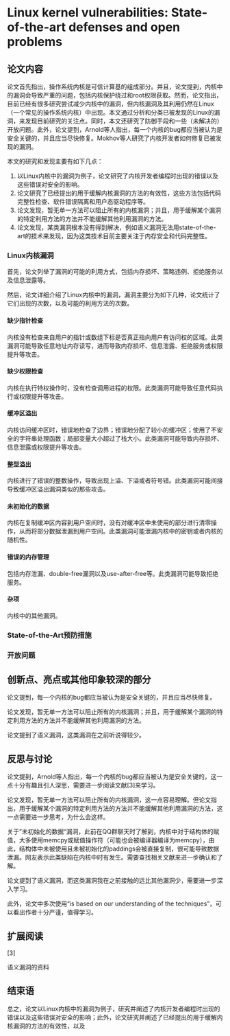 # Linux kernel vulnerabilities: State-of-the-art defenses and open problems

## 论文内容

论文首先指出，操作系统内核是可信计算基的组成部分。并且，论文提到，内核中的漏洞会导致严重的问题，包括内核保护绕过和root权限获取。然而，论文指出，目前已经有很多研究尝试减少内核中的漏洞，但内核漏洞及其利用仍然在Linux（一个常见的操作系统内核）中出现。本文通过分析和分类已被发现的Linux的漏洞，来发现目前研究的关注点。同时，本文还研究了防御手段和一些（未解决的）开放问题。此外，论文提到，Arnold等人指出，每一个内核的bug都应当被认为是安全关键的，并且应当尽快修复。Mokhov等人研究了内核开发者如何修复已被发现的漏洞。

本文的研究和发现主要有如下几点：

1. 以Linux内核中的漏洞为例子，论文研究了内核开发者编程时出现的错误以及这些错误对安全的影响。
2. 论文研究了已经提出的用于缓解内核漏洞的方法的有效性，这些方法包括代码完整性检查、软件错误隔离和用户态驱动程序等。
3. 论文发现，暂无单一方法可以阻止所有的内核漏洞；并且，用于缓解某个漏洞的特定利用方法的方法并不能缓解其他利用漏洞的方法。
4. 论文发现，某类漏洞根本没有得到解决，例如语义漏洞无法用state-of-the-art的技术来发现，因为这类技术目前主要关注于内存安全和代码完整性。

### Linux内核漏洞

首先，论文列举了漏洞的可能的利用方式，包括内存损坏、策略违例、拒绝服务以及信息泄露等。

然后，论文详细介绍了Linux内核中的漏洞，漏洞主要分为如下几种，论文统计了它们出现的次数，以及可能的利用方法的次数。

#### 缺少指针检查

内核没有检查来自用户的指针或数组下标是否真正指向用户有访问权的区域。此类漏洞可能导致任意地址内存读写，进而导致内存损坏、信息泄露、拒绝服务或权限提升等攻击。

#### 缺少权限检查

内核在执行特权操作时，没有检查调用进程的权限。此类漏洞可能导致任意代码执行或权限提升等攻击。

#### 缓冲区溢出

内核访问缓冲区时，错误地检查了边界；错误地分配了较小的缓冲区；使用了不安全的字符串处理函数；局部变量大小超过了栈大小。此类漏洞可能导致内存损坏、信息泄露或权限提升等攻击。

#### 整型溢出

内核进行了错误的整数操作，导致出现上溢、下溢或者符号错。此类漏洞可能间接导致缓冲区溢出漏洞类似的那些攻击。

#### 未初始化的数据

内核在复制缓冲区内容到用户空间时，没有对缓冲区中未使用的部分进行清零操作，从而将部分数据泄漏到用户空间。此类漏洞可能泄漏内核中的密钥或者内核的随机性。

#### 错误的内存管理

包括内存泄漏、double-free漏洞以及use-after-free等。此类漏洞可能导致拒绝服务。

#### 杂项

内核中的其他漏洞。

### State-of-the-Art预防措施



### 开放问题



## 创新点、亮点或其他印象较深的部分

论文提到，每一个内核的bug都应当被认为是安全关键的，并且应当尽快修复。

论文发现，暂无单一方法可以阻止所有的内核漏洞；并且，用于缓解某个漏洞的特定利用方法的方法并不能缓解其他利用漏洞的方法。

论文提到了语义漏洞，这类漏洞在之前听说得较少。

## 反思与讨论

论文提到，Arnold等人指出，每一个内核的bug都应当被认为是安全关键的，这一点十分有趣且引人深思，需要进一步阅读文献[3]来学习。

论文发现，暂无单一方法可以阻止所有的内核漏洞，这一点容易理解。但论文指出，用于缓解某个漏洞的特定利用方法的方法并不能缓解其他利用漏洞的方法，这一点需要进一步思考，为什么会这样。

关于”未初始化的数据“漏洞，此前在QQ群聊天时了解到，内核中对于结构体的赋值，大多使用memcpy或赋值操作符（可能也会被编译器编译为memcpy），由此，结构体中未被使用且未被初始化的paddings会被直接复制，很可能导致数据泄漏。网友表示此类缺陷在内核中时有发生。需要查找相关文献来进一步确认和了解。

论文提到了语义漏洞，而这类漏洞我在之前接触的远比其他漏洞少，需要进一步深入学习。

此外，论文中多次使用“is based on our understanding of the techniques”，可以看出作者十分严谨，值得学习。

## 扩展阅读

[3]

语义漏洞的资料



## 结束语

总之，论文以Linux内核中的漏洞为例子，研究并阐述了内核开发者编程时出现的错误以及这些错误对安全的影响；此外，论文研究并阐述了已经提出的用于缓解内核漏洞的方法的有效性，以及